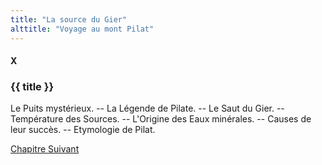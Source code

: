 ```yaml
---
title: "La source du Gier"
alttitle: "Voyage au mont Pilat"
---
```


#### X

### {{ title }}

<div class="tltr">

Le Puits mystérieux. -- La Légende de Pilate. -- Le Saut du Gier. -- Température des
Sources. -- L'Origine des Eaux minérales. -- Causes de leur succès. -- Etymologie de
Pilat.

</div>

<div id="next">

[Chapitre Suivant](11.html)

</div>
